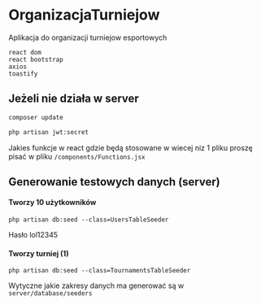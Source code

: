 # OrganizacjaTurniejow
Aplikacja do organizacji turniejow esportowych

```
react dom
react bootstrap
axios
toastify
```

## Jeżeli nie działa w server
```sh
composer update
```
```sh
php artisan jwt:secret
```

Jakies funkcje w react gdzie będą stosowane w wiecej niz 1 pliku proszę pisać w pliku `/components/Functions.jsx`

## Generowanie testowych danych (server)
#### Tworzy 10 użytkowników
```
php artisan db:seed --class=UsersTableSeeder
```
Hasło lol12345

#### Tworzy turniej (1)
```
php artisan db:seed --class=TournamentsTableSeeder
```
Wytyczne jakie zakresy danych ma generować są w `server/database/seeders`